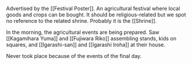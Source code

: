 Advertised by the [[Festival Poster]].
An agricultural festival where local goods and crops can be bought.
It should be religious-related but we spot no reference to the related shrine. Probably it is the [[Shrine]].

In the morning, the agricultural events are being prepared.
Saw [[Kagamihara Yuma]] and [[Fujiwara Riko]] assembling stands, kids on squares, and [[Igarashi-san]] and [[Igarashi Iroha]] at their house.

Never took place because of the events of the final day.
